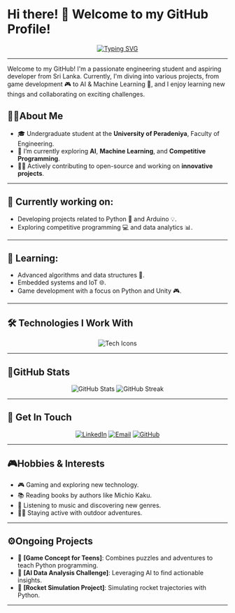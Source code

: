 #                       Hi there! 👋 Welcome to my GitHub Profile!

<p align="center">
 <a href="https://git.io/typing-svg"><img src="https://readme-typing-svg.demolab.com?font=Fira+Code&weight=500&size=24&pause=1000&color=9819A3&background=0C010F00&center=true&vCenter=true&width=600&lines=Hi+there!+%F0%9F%91%8B;Welcome+to+my+GitHub+Profile+;I'm+a+Innovator+%7C+Dreamer+%7C+Creator;Let's+innovate%2C+create%2C+and+build+!" alt="Typing SVG" /></a>
</p>

---
Welcome to my GitHub! I'm a passionate engineering student and aspiring developer from Sri Lanka. Currently, I'm diving into various projects, from game development 🎮 to AI & Machine Learning 🤖, and I enjoy learning new things and collaborating on exciting challenges.


## 🧑‍💻About Me  

- 🎓 Undergraduate student at the **University of Peradeniya**, Faculty of Engineering.
- 🌱 I’m currently exploring **AI**, **Machine Learning**, and **Competitive Programming**.  
- 👨‍💻 Actively contributing to open-source and working on **innovative projects**.  

---

## 🔭 Currently working on:

- Developing projects related to Python 🐍 and Arduino 💡.
- Exploring competitive programming 💻 and data analytics 📊.

---

## 🌱 Learning:

- Advanced algorithms and data structures 🧠.
- Embedded systems and IoT 🌐.
- Game development with a focus on Python and Unity 🎮.

---

## 🛠️ Technologies I Work With  
<p align="center">
  <img src="https://skillicons.dev/icons?i=py,pytorch,opencv,tensorflow,sklearn,anaconda,r,replit,arduino,c,cpp,js,html,php,css,wordpress,git,github,latex,matlab,octave,notion,pycharm,vscode&perline=5" alt="Tech Icons"> 
</p> 


---

## 📝GitHub Stats  

<p align="center">
  <img src="https://github-readme-stats.vercel.app/api?username=Oshadha345&show_icons=true&theme=radical" alt="GitHub Stats">
 
  <img src="https://streak-stats.demolab.com?user=Oshadha345&theme=radical" alt="GitHub Streak">
</p>

---

## 📧 Get In Touch  

<p align="center">
  <a href="https://www.linkedin.com/in/oshadha-samarakoon-488638341" target="_blank"><img src="https://img.shields.io/badge/-LinkedIn-0077B5?style=for-the-badge&logo=linkedin&logoColor=white" alt="LinkedIn"></a>
  <a href="mailto:samarakoonf@gmail.com" target="_blank"><img src="https://img.shields.io/badge/-Email-D14836?style=for-the-badge&logo=gmail&logoColor=white" alt="Email"></a>
  <a href="https://github.com/Oshadha345" target="_blank"><img src="https://img.shields.io/badge/-GitHub-333?style=for-the-badge&logo=github&logoColor=white" alt="GitHub"></a>
</p>

---

## 🎮Hobbies & Interests  

- 🎮 Gaming and exploring new technology.
- 📚 Reading books by authors like Michio Kaku.
- 🎵 Listening to music and discovering new genres.
- 🏃‍♂️ Staying active with outdoor adventures.

---

## ⚙️Ongoing Projects  

- 🧩 **[Game Concept for Teens]**: Combines puzzles and adventures to teach Python programming.
- 🤖 **[AI Data Analysis Challenge]**: Leveraging AI to find actionable insights.
- 🚀 **[Rocket Simulation Project]**: Simulating rocket trajectories with Python.

---



